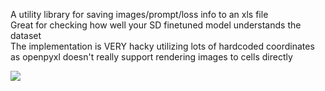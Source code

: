 A utility library for saving images/prompt/loss info to an xls file  
Great for checking how well your SD finetuned model understands the dataset  
The implementation is VERY hacky utilizing lots of hardcoded coordinates as openpyxl doesn't really support rendering images to cells directly  

![](https://gyazo.com/2342fb8c8a61db4a4c42881628831362.j)

